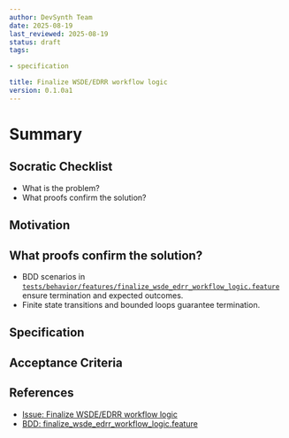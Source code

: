 ```yaml
---
author: DevSynth Team
date: 2025-08-19
last_reviewed: 2025-08-19
status: draft
tags:

- specification

title: Finalize WSDE/EDRR workflow logic
version: 0.1.0a1
---
```


<!--
Required metadata fields:
- author: document author
- date: creation date
- last_reviewed: last review date
- status: draft | review | published
- tags: search keywords
- title: short descriptive name
- version: specification version
-->

# Summary

## Socratic Checklist
- What is the problem?
- What proofs confirm the solution?

## Motivation

## What proofs confirm the solution?
- BDD scenarios in [`tests/behavior/features/finalize_wsde_edrr_workflow_logic.feature`](../../tests/behavior/features/finalize_wsde_edrr_workflow_logic.feature) ensure termination and expected outcomes.
- Finite state transitions and bounded loops guarantee termination.


## Specification

## Acceptance Criteria

## References

- [Issue: Finalize WSDE/EDRR workflow logic](../../issues/Finalize-WSDE-EDRR-workflow-logic.md)
- [BDD: finalize_wsde_edrr_workflow_logic.feature](../../tests/behavior/features/finalize_wsde_edrr_workflow_logic.feature)
